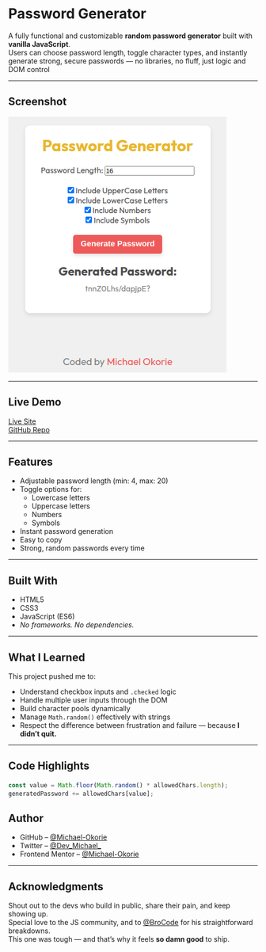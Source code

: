 # Password Generator

A fully functional and customizable **random password generator** built with **vanilla JavaScript**.  
Users can choose password length, toggle character types, and instantly generate strong, secure passwords — no libraries, no fluff, just logic and DOM control

---

## Screenshot

![Password Generator Preview](./screenshot/screenshot.png)

---

## Live Demo

[Live Site](https://yourusername.github.io/password-generator)  
[GitHub Repo](https://github.com/Michael-Okorie/Password-Generator.git)

---

## Features

- Adjustable password length (min: 4, max: 20)
- Toggle options for:
  - Lowercase letters
  - Uppercase letters
  - Numbers
  - Symbols
- Instant password generation
- Easy to copy
- Strong, random passwords every time

---

## Built With

- HTML5
- CSS3
- JavaScript (ES6)
- _No frameworks. No dependencies._

---

## What I Learned

This project pushed me to:
- Understand checkbox inputs and `.checked` logic
- Handle multiple user inputs through the DOM
- Build character pools dynamically
- Manage `Math.random()` effectively with strings
- Respect the difference between frustration and failure — because **I didn’t quit.**

---

## Code Highlights

```js
const value = Math.floor(Math.random() * allowedChars.length);
generatedPassword += allowedChars[value];
```

## Author

- GitHub – [@Michael-Okorie](https://github.com/Michael-Okorie)
- Twitter – [@Dev_Michael_](https://x.com/Dev_Michael_)
- Frontend Mentor – [@Michael-Okorie](https://www.frontendmentor.io/profile/Michael-Okorie)

---

## Acknowledgments

Shout out to the devs who build in public, share their pain, and keep showing up.  
Special love to the JS community, and to [@BroCode](https://www.youtube.com/@BroCodez) for his straightforward breakdowns.  
This one was tough — and that’s why it feels **so damn good** to ship.
